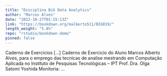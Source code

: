 ```yaml
---
title: "Disciplina BiG Data Analytics"
author: "Marcos Alves"
date: "2022-10-27T01:15:13Z"
link: "https://bookdown.org/malberto511/BIG019/"
length_weight: "5.8%"
repo: "rstudio/bookdown-demo"
pinned: false
---
```


Caderno de Exercicios [...] Caderno de Exercicio do Aluno Marcos Alberto Alves, para o emprego das tecnicas de analise mestrando em Computação Aplicada no Instituto de Pesquisas Tecnológicas – IPT Prof. Dra. Olga Satomi Yoshida Monitoria: ...

